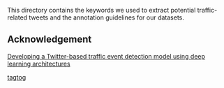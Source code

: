 This directory contains the keywords we used to extract potential traffic-related tweets and the annotation guidelines for our datasets.

## Acknowledgement

[Developing a Twitter-based traffic event detection model using deep learning architectures](https://www.sciencedirect.com/science/article/pii/S0957417418306651)

[tagtog](https://tagtog.net/?gclid=Cj0KCQjwvO2IBhCzARIsALw3ASrxKPCMonhIFZJNOTrzaaV2dLFyk-6z7Ul72_xpm5sMvDu2h1nCtikaAl90EALw_wcB)
